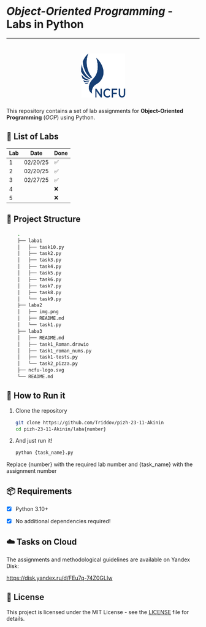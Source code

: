 # *Object-Oriented Programming* - Labs in Python
--- 
<h1 align="center" style="border-bottom: none">
    <a href="https://ncfu.ru/" target="_blank"><img alt="NCFU" src="./ncfu-logo.svg" width="115" height="115"></a>
</h1>

This repository contains a set of lab assignments for **Object-Oriented Programming** (*OOP*) using Python.


## 📌 List of Labs

| Lab | Date     | Done |
|-----|----------|------|
| 1   | 02/20/25 | ✅    |
| 2   | 02/20/25 | ✅    |
| 3   | 02/27/25 | ✅    |
| 4   |          | ❌    |
| 5   |          | ❌    |



## 📂 Project Structure

```bash
	.
	├── laba1
	│   ├── task10.py
	│   ├── task2.py
	│   ├── task3.py
	│   ├── task4.py
	│   ├── task5.py
	│   ├── task6.py
	│   ├── task7.py
	│   ├── task8.py
	│   └── task9.py
	├── laba2
	│   ├── img.png
	│   ├── README.md
	│   └── task1.py
	├── laba3
	│   ├── README.md
	│   ├── task1_Roman.drawio
	│   ├── task1_roman_nums.py
	│   ├── task1-tests.py
	│   └── task2_pizza.py
	├── ncfu-logo.svg
	└── README.md
```
	

## 🚀 How to Run it

1. Clone the repository  
   ```bash
   git clone https://github.com/Triddov/pizh-23-11-Akinin
   cd pizh-23-11-Akinin/laba{number}
   ```
2. And just run it!
	```bash
	python {task_name}.py
	```

Replace {number} with the required lab number and {task_name} with the assignment number


## 📦 Requirements

- [x] Python 3.10+    
- [x] No additional dependencies required!



## ☁️ Tasks on Cloud

The assignments and methodological guidelines are available on Yandex Disk:

https://disk.yandex.ru/d/FEu7q-74Z0GLIw


## 📜 License
This project is licensed under the MIT License - see the [LICENSE](LICENSE) file for details.

